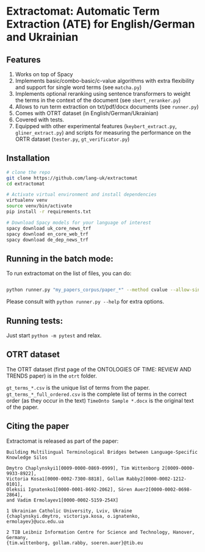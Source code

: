# Extractomat: Automatic Term Extraction (ATE) for English/German and Ukrainian

## Features
1. Works on top of Spacy
2. Implements basic/combo-basic/c-value algorithms with extra flexibility and support for single word terms (see `matcha.py`)
3. Implements optional reranking using sentence transformers to weight the terms in the context of the document (see `sbert_reranker.py`)
4. Allows to run term extraction on txt/pdf/docx documents (see `runner.py`)
5. Comes with OTRT dataset (in English/German/Ukrainian)
6. Covered with tests.
7. Equipped with other experimental features (`keybert_extract.py`, `gliner_extract.py`) and scripts for measuring the performance on the ORTR dataset (`tester.py`, `gt_verificator.py`)


## Installation

```bash
# clone the repo
git clone https://github.com/lang-uk/extractomat
cd extractomat

# Activate virtual environment and install dependencies
virtualenv venv
source venv/bin/activate
pip install -r requirements.txt

# Download Spacy models for your language of interest
spacy download uk_core_news_trf
spacy download en_core_web_trf
spacy download de_dep_news_trf
```

## Running in the batch mode:
To run extractomat on the list of files, you can do:
```bash

python runner.py "my_papers_corpus/paper_*" --method cvalue --allow-single-word --n-max 6
```

Please consult with `python runner.py --help` for extra options.

## Running tests:
Just start `python -m pytest` and relax.

## OTRT dataset
The OTRT dataset (first page of the ONTOLOGIES OF TIME: REVIEW AND TRENDS paper) is in the `otrt` folder.

`gt_terms_*.csv` is the unique list of terms from the paper.
`gt_terms_*_full_ordered.csv` is the complete list of terms in the correct order (as they occur in the text)
`TimeOnto Sample *.docx` is the original text of the paper.


## Citing the paper
Extractomat is released as part of the paper:

```
Building Multilingual Terminological Bridges between Language-Specific Knowledge Silos 

Dmytro Chaplynskyi1[0009-0000-0869-0999], Tim Wittenborg 2[0009-0000-9933-8922], 
Victoria Kosa1[0000-0002-7300-8818], Gollam Rabby2[0000-0002-1212-0101], 
Oleksii Ignatenko1[0000-0001-8692-2062], Sören Auer2[0000-0002-0698-2864],   
and Vadim Ermolayev1[0000-0002-5159-254X]

1 Ukrainian Catholic University, Lviv, Ukraine
{chaplynskyi.dmytro, victoriya.kosa, o.ignatenko, 
ermolayev}@ucu.edu.ua

2 TIB Leibniz Information Centre for Science and Technology, Hanover, Germany, 
{tim.wittenborg, gollam.rabby, soeren.auer}@tib.eu 
```